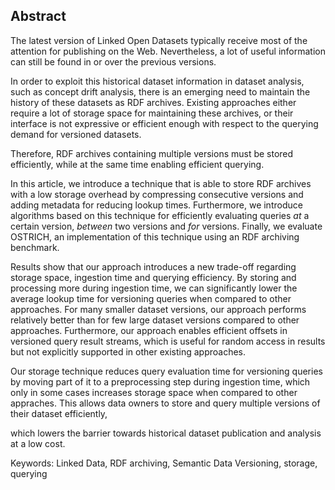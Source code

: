 ## Abstract
<!-- Context      -->
The latest version of Linked Open Datasets typically receive most of the attention for publishing on the Web.
Nevertheless, a lot of useful information can still be found in or over the previous versions.
<!-- Need         -->
In order to exploit this historical dataset information in dataset analysis,
such as concept drift analysis,
there is an emerging need to maintain the history of these datasets as RDF archives.
Existing approaches either require a lot of storage space for maintaining these archives,
or their interface is not expressive or efficient enough with respect to the querying demand for versioned datasets.
<!-- Task         -->
Therefore, RDF archives containing multiple versions must be stored efficiently,
while at the same time enabling efficient querying.
<!-- Object       -->
In this article, we introduce a technique that is able to store RDF archives
with a low storage overhead by compressing consecutive versions and adding metadata for reducing lookup times.
Furthermore, we introduce algorithms based on this technique for efficiently evaluating
queries *at* a certain version, *between* two versions and *for* versions.
Finally, we evaluate OSTRICH, an implementation of this technique using an RDF archiving benchmark.
<!-- Findings     -->
Results show that our approach introduces a new trade-off regarding storage space, ingestion time and querying efficiency.
By storing and processing more during ingestion time,
we can significantly lower the average lookup time for versioning queries when compared to other approaches.
For many smaller dataset versions, our approach performs relatively better than for few large dataset versions compared to other approaches.
Furthermore, our approach enables efficient offsets in versioned query result streams,
which is useful for random access in results
but not explicitly supported in other existing approaches.
<!-- Conclusion   -->
Our storage technique reduces query evaluation time for versioning queries by moving part of it
to a preprocessing step during ingestion time, which only in some cases increases storage space when compared to other appraches.
This allows data owners to store and query multiple versions of their dataset efficiently,
<!-- Perspectives -->
which lowers the barrier towards historical dataset publication and analysis at a low cost.

<span id="keywords"><span class="title">Keywords:</span> Linked Data, RDF archiving, Semantic Data Versioning, storage, querying</span>
